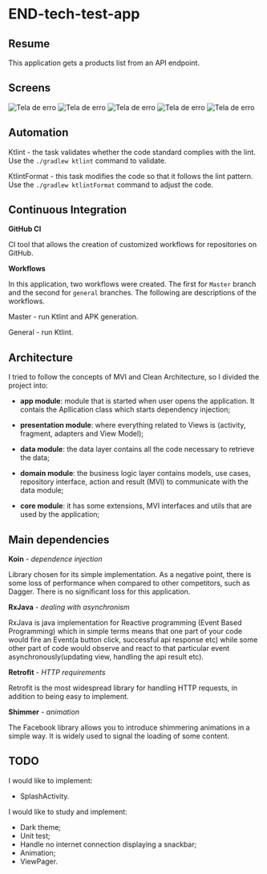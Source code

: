# END-tech-test-app


## Resume 
This application gets a products list from an API endpoint.

## Screens 
 ![Tela de erro](/pictures/home_screen_top.png)
 ![Tela de erro](/pictures/home_screen_bottom.png)
 ![Tela de erro](/pictures/shimmer.png)
 ![Tela de erro](/pictures/empty_error_screen.png)
 ![Tela de erro](/pictures/error_screen.png)

## Automation
Ktlint - the task validates whether the code standard complies with the lint. Use the `./gradlew ktlint` command to validate.

KtlintFormat - this task modifies the code so that it follows the lint pattern. Use the `./gradlew ktlintFormat` command to adjust the code.

## Continuous Integration
**GitHub CI**

CI tool that allows the creation of customized workflows for repositories on GitHub.

**Workflows**

In this application, two workflows were created. The first for `Master` branch and the second for `general` branches. The following are descriptions of the workflows.

Master - run Ktlint and APK generation.

General - run Ktlint.

## Architecture
I tried to follow the concepts of MVI and Clean Architecture, so I divided the project into:

* **app module**: module that is started when user opens the application. It contais the Apllication class which starts dependency injection;

* **presentation module**: where everything related to Views is (activity, fragment, adapters and View Model);

* **data module**: the data layer contains all the code necessary to retrieve the data;

* **domain module**: the business logic layer contains models, use cases, repository interface, action and result (MVI) to communicate with the data module;

* **core module**: it has some extensions, MVI interfaces and utils that are used by the application;

## Main dependencies
**Koin** - _dependence injection_
 <p> Library chosen for its simple implementation. As a negative point, there is some loss of performance when compared to other competitors, such as Dagger. There is no significant loss for this application. </p>

**RxJava** - _dealing with asynchronism_
 <p> RxJava is java implementation for Reactive programming (Event Based Programming) which in simple terms means that one part of your code would fire an Event(a button click, successful api response etc) while some other part of code would observe and react to that particular event asynchronously(updating view, handling the api result etc). </p>

**Retrofit** - _HTTP requirements_
 <p> Retrofit is the most widespread library for handling HTTP requests, in addition to being easy to implement. </p>
 
 **Shimmer** - _animation_
 <p> The Facebook library allows you to introduce shimmering animations in a simple way. It is widely used to signal the loading of some content. </p>
 
 ## TODO
 
 I would like to implement: 
  
  - SplashActivity.
  
 I would like to study and implement: 
 
 - Dark theme;
 - Unit test;
 - Handle no internet connection displaying a snackbar;
 - Animation;
 - ViewPager.
